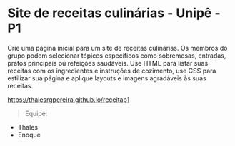 # Site de receitas culinárias - Unipê - P1

Crie uma página inicial para um site de receitas culinárias. Os membros do grupo
podem selecionar tópicos específicos como sobremesas, entradas, pratos principais ou
refeições saudáveis. Use HTML para listar suas receitas com os ingredientes e
instruções de cozimento, use CSS para estilizar sua página e aplique layouts e imagens
agradáveis às suas receitas.

https://thalesrgpereira.github.io/receitap1

>Equipe:
+  Thales
+  Enoque

